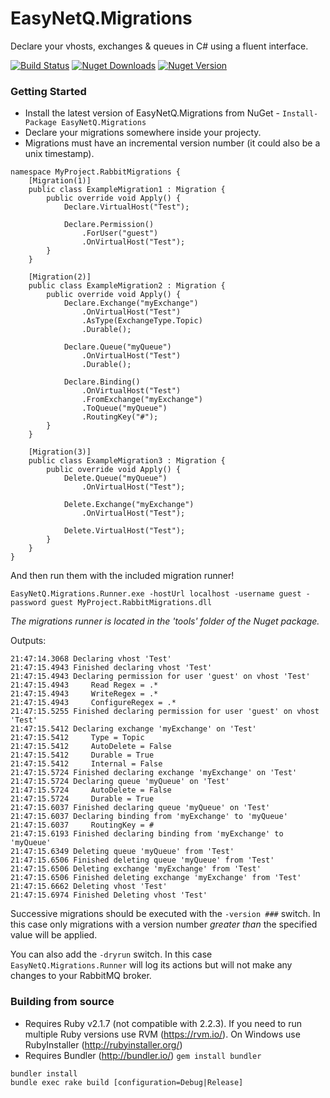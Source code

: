 # EasyNetQ.Migrations
Declare your vhosts, exchanges &amp; queues in C# using a fluent interface.

[![Build Status](https://travis-ci.org/Matthew-Davey/EasyNetQ.Migrations.svg?branch=develop)](https://travis-ci.org/Matthew-Davey/EasyNetQ.Migrations) [![Nuget Downloads](https://img.shields.io/nuget/dt/EasyNetQ.Migrations.svg)](https://www.nuget.org/packages/EasyNetQ.Migrations/) [![Nuget Version](https://img.shields.io/nuget/v/EasyNetQ.Migrations.svg)](https://www.nuget.org/packages/EasyNetQ.Migrations/)

### Getting Started
* Install the latest version of EasyNetQ.Migrations from NuGet - `Install-Package EasyNetQ.Migrations`
* Declare your migrations somewhere inside your projecty.
* Migrations must have an incremental version number (it could also be a unix timestamp).
```
namespace MyProject.RabbitMigrations {
    [Migration(1)]
    public class ExampleMigration1 : Migration {
        public override void Apply() {
            Declare.VirtualHost("Test");

            Declare.Permission()
                .ForUser("guest")
                .OnVirtualHost("Test");
        }
    }

    [Migration(2)]
    public class ExampleMigration2 : Migration {
        public override void Apply() {
            Declare.Exchange("myExchange")
                .OnVirtualHost("Test")
                .AsType(ExchangeType.Topic)
                .Durable();

            Declare.Queue("myQueue")
                .OnVirtualHost("Test")
                .Durable();

            Declare.Binding()
                .OnVirtualHost("Test")
                .FromExchange("myExchange")
                .ToQueue("myQueue")
                .RoutingKey("#");
        }
    }

    [Migration(3)]
    public class ExampleMigration3 : Migration {
        public override void Apply() {
            Delete.Queue("myQueue")
                .OnVirtualHost("Test");

            Delete.Exchange("myExchange")
                .OnVirtualHost("Test");

            Delete.VirtualHost("Test");
        }
    }
}
```

And then run them with the included migration runner!
```
EasyNetQ.Migrations.Runner.exe -hostUrl localhost -username guest -password guest MyProject.RabbitMigrations.dll
```

_The migrations runner is located in the 'tools' folder of the Nuget package._

Outputs:
```
21:47:14.3068 Declaring vhost 'Test'
21:47:15.4943 Finished declaring vhost 'Test'
21:47:15.4943 Declaring permission for user 'guest' on vhost 'Test'
21:47:15.4943     Read Regex = .*
21:47:15.4943     WriteRegex = .*
21:47:15.4943     ConfigureRegex = .*
21:47:15.5255 Finished declaring permission for user 'guest' on vhost 'Test'
21:47:15.5412 Declaring exchange 'myExchange' on 'Test'
21:47:15.5412     Type = Topic
21:47:15.5412     AutoDelete = False
21:47:15.5412     Durable = True
21:47:15.5412     Internal = False
21:47:15.5724 Finished declaring exchange 'myExchange' on 'Test'
21:47:15.5724 Declaring queue 'myQueue' on 'Test'
21:47:15.5724     AutoDelete = False
21:47:15.5724     Durable = True
21:47:15.6037 Finished declaring queue 'myQueue' on 'Test'
21:47:15.6037 Declaring binding from 'myExchange' to 'myQueue'
21:47:15.6037     RoutingKey = #
21:47:15.6193 Finished declaring binding from 'myExchange' to 'myQueue'
21:47:15.6349 Deleting queue 'myQueue' from 'Test'
21:47:15.6506 Finished deleting queue 'myQueue' from 'Test'
21:47:15.6506 Deleting exchange 'myExchange' from 'Test'
21:47:15.6506 Finished deleting exchange 'myExchange' from 'Test'
21:47:15.6662 Deleting vhost 'Test'
21:47:15.6974 Finished Deleting vhost 'Test'

```
Successive migrations should be executed with the `-version ###` switch. In this case only migrations with a version number _greater than_ the specified value will be applied.

You can also add the `-dryrun` switch. In this case `EasyNetQ.Migrations.Runner` will log its actions but will not make any changes to your RabbitMQ broker.


### Building from source
* Requires Ruby v2.1.7 (not compatible with 2.2.3). If you need to run multiple Ruby versions use RVM (https://rvm.io/). On Windows use RubyInstaller (http://rubyinstaller.org/)
* Requires Bundler (http://bundler.io/) `gem install bundler`

```
bundler install
bundle exec rake build [configuration=Debug|Release]
```
